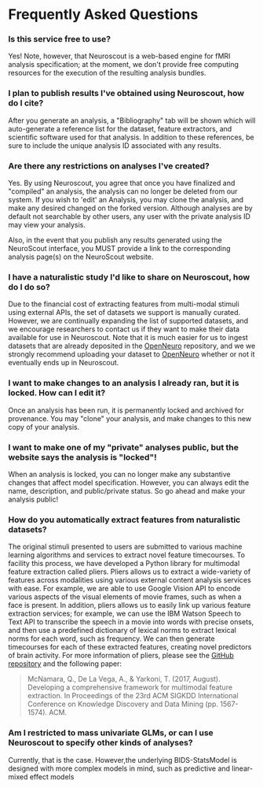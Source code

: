 # Frequently Asked Questions


### Is this service free to use?

Yes! Note, however, that Neuroscout is a web-based engine for fMRI analysis specification; at the moment,
we don't provide free computing resources for the execution of the resulting analysis bundles.

### I plan to publish results I've obtained using Neuroscout, how do I cite?

After you generate an analysis, a "Bibliography" tab will be shown which will auto-generate a reference list for
the dataset, feature extractors, and scientific software used for that analysis. In addition to these references,
be sure to include the unique analysis ID associated with any results.

### Are there any restrictions on analyses I've created?

Yes. By using Neuroscout, you agree that once you have finalized and "compiled" an analysis, the analysis
can no longer be deleted from our system. If you wish to 'edit' an Analysis, you may clone the analysis,
and make any desired changed on the forked version. Although analyses are by default not searchable by
other users, any user with the private analysis ID may view your analysis.

Also, in the event that you publish any results generated using the NeuroScout interface, you MUST provide
a link to the corresponding analysis page(s) on the NeuroScout website.

### I have a naturalistic study I'd like to share on Neuroscout, how do I do so?

Due to the financial cost of extracting features from multi-modal stimuli using external APIs, the set of
datasets we support is manually curated. However, we are continually expanding the list of supported
datasets, and we encourage researchers to contact us if they want to make their data available for use in
Neuroscout. Note that it is much easier for us to ingest datasets that are already deposited in the
<a href="https://openneuro.org"> OpenNeuro</a> repository, and we we strongly recommend uploading your
dataset to <a href="https://openneuro.org"> OpenNeuro</a> whether or not it eventually ends up in
Neuroscout.

### I want to make changes to an analysis I already ran, but it is locked. How can I edit it?

Once an analysis has been run, it is permanently locked and archived for provenance. You may "clone" your
analysis, and make changes to this new copy of your analysis.

### I want to make one of my "private" analyses public, but the website says the analysis is "locked"!

When an analysis is locked, you can no longer make any substantive changes that affect model specification.
However, you can always edit the name, description, and public/private status. So go ahead and make your
analysis public!

### How do you automatically extract features from naturalistic datasets?

The original stimuli presented to users are submitted to various machine learning algorithms and services
to extract novel feature timecourses. To facility this process, we have developed a Python library for
multimodal feature extraction called pliers.
Pliers allows us to extract a wide-variety of features across modalities using various external content
analysis services with ease. For example, we are able to use Google Vision API to encode various
aspects of the visual elements of movie frames, such as when a face is present. In addition, pliers
allows us to easily link up various feature extraction services; for example, we can use the IBM Watson
Speech to Text API to transcribe the speech in a movie into words with precise onsets, and then use a
predefined dictionary of lexical norms to extract lexical norms for each word, such as frequency. We can
then generate timecourses for each of these extracted features, creating novel predictors of brain
activity.  For more information of pliers, please see the [GitHub repository](https://github.com/tyarkoni/pliers) and the following
paper:

> McNamara, Q., De La Vega, A., & Yarkoni, T. (2017, August). Developing a comprehensive framework for
> multimodal feature extraction. In Proceedings of the 23rd ACM SIGKDD International Conference on Knowledge
> Discovery and Data Mining (pp. 1567-1574). ACM.

### Am I restricted to mass univariate GLMs, or can I use Neuroscout to specify other kinds of analyses?

Currently, that is the case. However,the underlying BIDS-StatsModel is designed with more complex
models in mind, such as predictive and linear-mixed effect models
